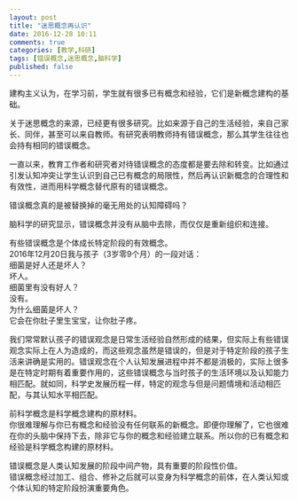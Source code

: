 ```yaml
---
layout: post
title: "迷思概念再认识"
date: 2016-12-28 10:11
comments: true
categories: [教学,科研]
tags: [错误概念,迷思概念,脑科学]
published: false
---
```

建构主义认为，在学习前，学生就有很多已有概念和经验，它们是新概念建构的基础。  

关于迷思概念的来源，已经更有很多研究。比如来源于自己的生活经验，来自己家长、同伴，甚至可以来自教师。有研究表明教师持有错误概念，那么其学生往往也会持有相同的错误概念。  

一直以来，教育工作者和研究者对待错误概念的态度都是要去除和转变。比如通过引发认知冲突让学生认识到自己已有概念的局限性，然后再认识新概念的合理性和有效性，进而用科学概念替代原有的错误概念。  

错误概念真的是被替换掉的毫无用处的认知障碍吗？  

脑科学的研究显示，错误概念并没有从脑中去除，而仅仅是重新组织和连接。  

有些错误概念是个体成长特定阶段的有效概念。  
2016年12月20日我与孩子（3岁零9个月）的一段对话：  
细菌是好人还是坏人？  
坏人。  
细菌里有没有好人？  
没有。  
为什么细菌是坏人？  
它会在你肚子里生宝宝，让你肚子疼。  

我们常常默认孩子的错误观念是日常生活经验自然形成的结果，但实际上有些错误观念实际上在人为造成的，而这些观念虽然是错误的，但是对于特定阶段的孩子生活来讲确是实用的。错误观念在个人认知发展进程中并不都是消极的，实际上很多是在特定时期有着重要作用的，这些错误概念与当时孩子的生活环境以及认知能力相匹配。就如同，科学史发展历程一样，特定的观念与但是问题情境和活动相匹配，与其认知水平相匹配。  


前科学概念是科学概念建构的原材料。  
你很难理解与你已有概念和经验没有任何联系的新概念。即便你理解了，它也很难在你的头脑中保持下去，除非它与你的概念和经验建立联系。所以你的已有概念和经验是科学概念构建的原材料。  

错误概念是人类认知发展的阶段中间产物，具有重要的阶段性价值。  
错误概念经过加工、组合、修补之后就可以变身为科学概念的前体，在人类认知或个体认知的特定阶段扮演重要角色。  
